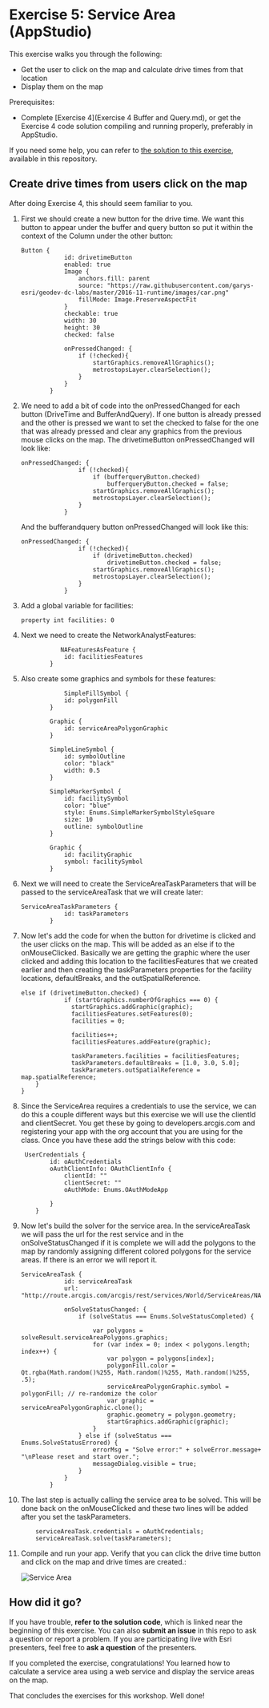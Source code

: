 # Exercise 5: Service Area (AppStudio)

This exercise walks you through the following:
- Get the user to click on the map and calculate drive times from that location
- Display them on the map

Prerequisites:
- Complete [Exercise 4](Exercise 4 Buffer and Query.md), or get the Exercise 4 code solution compiling and running properly, preferably in AppStudio.

If you need some help, you can refer to [the solution to this exercise](../../solutions/AppStudio/Ex5_ServiceArea), available in this repository.

## Create drive times from users click on the map

After doing Exercise 4, this should seem familiar to you.

1. First we should create a new button for the drive time.  We want this button to appear under the buffer and query button so put it within the context of the Column under the other button:

    ```
    Button {
                id: drivetimeButton
                enabled: true
                Image {
                    anchors.fill: parent
                    source: "https://raw.githubusercontent.com/garys-esri/geodev-dc-labs/master/2016-11-runtime/images/car.png"
                    fillMode: Image.PreserveAspectFit
                }
                checkable: true
                width: 30
                height: 30
                checked: false

                onPressedChanged: {
                    if (!checked){
                        startGraphics.removeAllGraphics();
                        metrostopsLayer.clearSelection();
                    }
                }
            }

    ```
1. We need to add a bit of code into the onPressedChanged for each button (DriveTime and BufferAndQuery).  If one button is already pressed and the other is pressed we want to set the checked to false for the one that was already pressed and clear any graphics from the previous mouse clicks on the map.  The drivetimeButton onPressedChanged will look like:
    ```
    onPressedChanged: {
                    if (!checked){
                        if (bufferqueryButton.checked)
                            bufferqueryButton.checked = false;
                        startGraphics.removeAllGraphics();
                        metrostopsLayer.clearSelection();
                    }
                }
    ```
    And the bufferandquery button onPressedChanged will look like this:
	```
    onPressedChanged: {
                    if (!checked){
                        if (drivetimeButton.checked)
                            drivetimeButton.checked = false;
                        startGraphics.removeAllGraphics();
                        metrostopsLayer.clearSelection();
                    }
                }
    ```
1. Add a global variable for facilities:
	```
    property int facilities: 0
	```
1. Next we need to create the NetworkAnalystFeatures:

    ```
               NAFeaturesAsFeature {
                id: facilitiesFeatures
            }

    ```
1. Also create some graphics and symbols for these features:

    ```
                SimpleFillSymbol {
                id: polygonFill
            }

            Graphic {
                id: serviceAreaPolygonGraphic
            }

            SimpleLineSymbol {
                id: symbolOutline
                color: "black"
                width: 0.5
            }

            SimpleMarkerSymbol {
                id: facilitySymbol
                color: "blue"
                style: Enums.SimpleMarkerSymbolStyleSquare
                size: 10
                outline: symbolOutline
            }

            Graphic {
                id: facilityGraphic
                symbol: facilitySymbol
            }

    ```

1. Next we will need to create the ServiceAreaTaskParameters that will be passed to the serviceAreaTask that we will create later:  

    ```
    ServiceAreaTaskParameters {
                id: taskParameters
            }
    ```    
    
1. Now let's add the code for when the button for drivetime is clicked and the user clicks on the map.  This will be added as an else if to the onMouseClicked.  Basically we are getting the graphic where the user clicked and adding this location to the facilitiesFeatures that we created earlier and then creating the taskParameters properties for the facility locations, defaultBreaks, and the outSpatialReference.

    ```
    else if (drivetimeButton.checked) {
                if (startGraphics.numberOfGraphics === 0) {
                  startGraphics.addGraphic(graphic);
                  facilitiesFeatures.setFeatures(0);
                  facilities = 0;

                  facilities++;
                  facilitiesFeatures.addFeature(graphic);

                  taskParameters.facilities = facilitiesFeatures;
                  taskParameters.defaultBreaks = [1.0, 3.0, 5.0];
                  taskParameters.outSpatialReference = map.spatialReference;
		}
	}
    ```

1. Since the ServiceArea requires a credentials to use the service, we can do this a couple different ways but this exercise we will use the clientId and clientSecret.  You get these by going to developers.arcgis.com and registering your app with the org account that you are using for the class.  Once you have these add the strings below with this code:

    ```
     UserCredentials {
            id: oAuthCredentials
            oAuthClientInfo: OAuthClientInfo {
                clientId: ""
                clientSecret: ""
                oAuthMode: Enums.OAuthModeApp

            }
        }
    ```
    
1. Now let's build the solver for the service area.  In the serviceAreaTask we will pass the url for the rest service and in the onSolveStatusChanged if it is complete we will add the polygons to the map by randomly assigning different colored polygons for the service areas.  If there is an error we will report it.

    ```
    ServiceAreaTask {
                id: serviceAreaTask
                url: "http://route.arcgis.com/arcgis/rest/services/World/ServiceAreas/NAServer/ServiceArea_World"

                onSolveStatusChanged: {
                    if (solveStatus === Enums.SolveStatusCompleted) {

                        var polygons = solveResult.serviceAreaPolygons.graphics;
                        for (var index = 0; index < polygons.length; index++) {
                            var polygon = polygons[index];
                            polygonFill.color = Qt.rgba(Math.random()%255, Math.random()%255, Math.random()%255, .5);
                            serviceAreaPolygonGraphic.symbol = polygonFill; // re-randomize the color
                            var graphic = serviceAreaPolygonGraphic.clone();
                            graphic.geometry = polygon.geometry;
                            startGraphics.addGraphic(graphic);
                        }
                    } else if (solveStatus === Enums.SolveStatusErrored) {
                        errorMsg = "Solve error:" + solveError.message+ "\nPlease reset and start over.";
                        messageDialog.visible = true;
                    }
                }
            }
   ```
    
1. The last step is actually calling the service area to be solved.  This will be done back on the onMouseClicked and these two lines will be added after you set the taskParameters.

    ```
   		serviceAreaTask.credentials = oAuthCredentials;
        serviceAreaTask.solve(taskParameters);
    ```
        
1. Compile and run your app. Verify that you can click the drive time button and click on the map and drive times are created.:

    ![Service Area](08-service-area.png)

    
## How did it go?

If you have trouble, **refer to the solution code**, which is linked near the beginning of this exercise. You can also **submit an issue** in this repo to ask a question or report a problem. If you are participating live with Esri presenters, feel free to **ask a question** of the presenters.

If you completed the exercise, congratulations! You learned how to calculate a service area using a web service and display the service areas on the map.


That concludes the exercises for this workshop. Well done!
